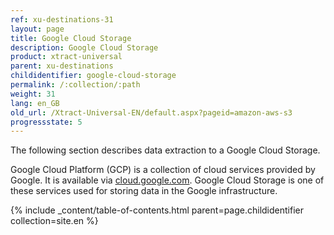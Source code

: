 ```yaml
---
ref: xu-destinations-31
layout: page
title: Google Cloud Storage
description: Google Cloud Storage
product: xtract-universal
parent: xu-destinations
childidentifier: google-cloud-storage
permalink: /:collection/:path
weight: 31
lang: en_GB
old_url: /Xtract-Universal-EN/default.aspx?pageid=amazon-aws-s3
progressstate: 5
---
```


The following section describes data extraction to a Google Cloud Storage.

Google Cloud Platform (GCP) is a collection of cloud services provided by Google.
It is available via [cloud.google.com](https://cloud.google.com).
Google Cloud Storage is one of these services used for storing data in the Google infrastructure.

{% include _content/table-of-contents.html parent=page.childidentifier collection=site.en %}